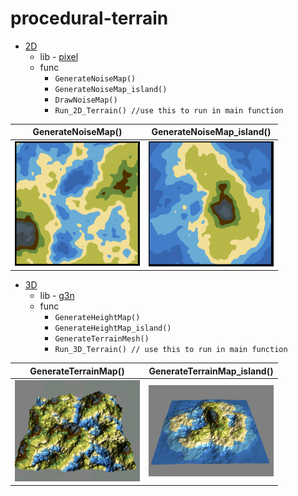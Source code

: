 # procedural-terrain

* <u>2D</u>
    * lib - [pixel](https://github.com/faiface/pixel)
    * func
        * `GenerateNoiseMap()`
        * `GenerateNoiseMap_island()`
        * `DrawNoiseMap()`
        * `Run_2D_Terrain() //use this to run in main function`

GenerateNoiseMap()            |  GenerateNoiseMap_island()
:-------------------------:|:-------------------------:
<img src="./gif/2d_terrain.gif" width="200">  |  <img src="./gif/2d_island.gif" width="200">

* <u>3D</u>
    * lib - [g3n](https://github.com/g3n/engine)
    * func
        * `GenerateHeightMap()`
        * `GenerateHeightMap_island()`
        * `GenerateTerrainMesh()`
        * `Run_3D_Terrain() // use this to run in main function`

GenerateTerrainMap()            |  GenerateTerrainMap_island()
:-------------------------:|:-------------------------:
<img src="./gif/3d_terrain.gif" width="200">  |  <img src="./gif/3d_island.gif" width="200">

